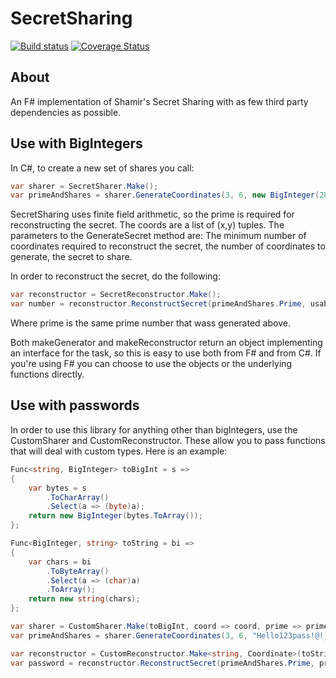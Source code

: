 # SecretSharing

[![Build status](https://ci.appveyor.com/api/projects/status/uow4jkvbkm9s6rk3?svg=true)](https://ci.appveyor.com/project/JackMatusiewicz/SecretSharing)
[![Coverage Status](https://coveralls.io/repos/github/JackMatusiewicz/SecretSharing/badge.svg?branch=master)](https://coveralls.io/github/JackMatusiewicz/SecretSharing?branch=master)

About
-----
An F# implementation of Shamir's Secret Sharing with as few third party dependencies as possible.

Use with BigIntegers
-----

In C#, to create a new set of shares you call:
```csharp
var sharer = SecretSharer.Make();
var primeAndShares = sharer.GenerateCoordinates(3, 6, new BigInteger(2858295));
```

SecretSharing uses finite field arithmetic, so the prime is required for reconstructing the secret. The coords are a list of (x,y) tuples. The parameters to the GenerateSecret method are: The minimum number of coordinates required to reconstruct the secret, the number of coordinates to generate, the secret to share.

In order to reconstruct the secret, do the following:
```csharp
var reconstructor = SecretReconstructor.Make();
var number = reconstructor.ReconstructSecret(primeAndShares.Prime, usableShares);
```
Where prime is the same prime number that wass generated above.

Both makeGenerator and makeReconstructor return an object implementing an interface for the task, so this is easy to use both from F# and from C#. If you're using F# you can choose to use the objects or the underlying functions directly.

Use with passwords
-----

In order to use this library for anything other than bigIntegers, use the CustomSharer and CustomReconstructor. These allow you to pass
functions that will deal with custom types. Here is an example:

```csharp
Func<string, BigInteger> toBigInt = s =>
{
    var bytes = s
        .ToCharArray()
        .Select(a => (byte)a);
    return new BigInteger(bytes.ToArray());
};

Func<BigInteger, string> toString = bi =>
{
    var chars = bi
        .ToByteArray()
        .Select(a => (char)a)
        .ToArray();
    return new string(chars);
};

var sharer = CustomSharer.Make(toBigInt, coord => coord, prime => prime);
var primeAndShares = sharer.GenerateCoordinates(3, 6, "Hello123pass!@!_:");

var reconstructor = CustomReconstructor.Make<string, Coordinate>(toString, coord => coord, prime => prime);
var password = reconstructor.ReconstructSecret(primeAndShares.Prime, primeAndShares.Shares);
```
